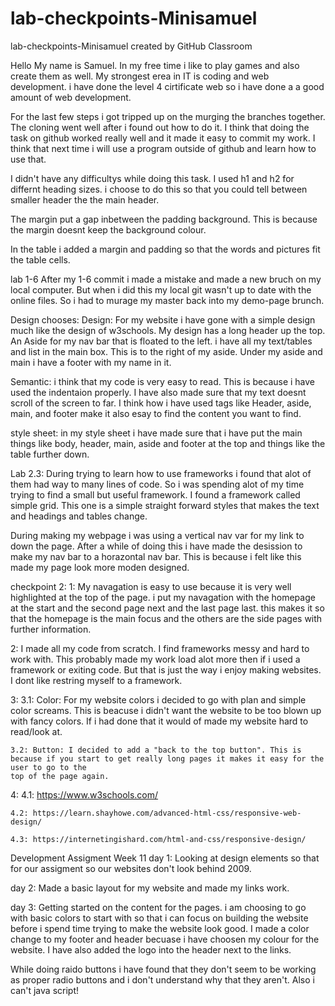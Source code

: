 # lab-checkpoints-Minisamuel
lab-checkpoints-Minisamuel created by GitHub Classroom

Hello My name is Samuel. In my free time i like to play games and also create them as well. My strongest erea in IT is coding and web development. i have done the level 4 cirtificate web so i have done a a good amount of web development. 

For the last few steps i got tripped up on the murging the branches together. The cloning went well after i found out how to do it. I think that doing the task on github worked really well and it made it easy to commit my work. I think that next time i will use a program outside of github and learn how to use that. 

I didn't have any difficultys while doing this task. I used h1 and h2 for differnt heading sizes. i choose to do this so that you could tell between smaller header the the main header.

The margin put a gap inbetween the padding background. This is because the margin doesnt keep the background colour.

In the table i added a margin and padding so that the words and pictures fit the table cells.

lab 1-6
After my 1-6 commit i made a mistake and made a new bruch on my local computer. But when i did this my local git wasn't up to
date with the online files. So i had to murage my master back into my demo-page brunch.

Design chooses:
Design:
For my website i have gone with a simple design much like the design of w3schools. My design has a long header up the top. An Aside
for my nav bar that is floated to the left. i have all my text/tables and list in the main box. This is to the right of my aside.
Under my aside and main i have a footer with my name in it.

Semantic:
i think that my code is very easy to read. This is because i have used the indentaion properly. I have also made sure that my text doesnt
scroll of the screen to far. I think how i have used tags like Header, aside, main, and footer make it also esay to find the content you
want to find.

style sheet:
in my style sheet i have made sure that i have put the main things like body, header, main, aside and footer at the top and things like
the table further down.

Lab 2.3:
During trying to learn how to use frameworks i found that alot of them had way to many lines of code. So i was spending alot of my time
trying to find a small but useful framework. I found a framework called simple grid. This one is a simple straight forward styles that
makes the text and headings and tables change.

During making my webpage i was using a vertical nav var for my link to down the page. After a while of doing this i have made the desission
to make my nav bar to a horazontal nav bar. This is because i felt like this made my page look more moden designed. 

checkpoint 2:
1: My navagation is easy to use because it is very well highlighted at the top of the page. i put my navagation with the homepage at the start
and the second page next and the last page last. this makes it so that the homepage is the main focus and the others are the side pages with further
information. 

2: I made all my code from scratch. I find frameworks messy and hard to work with. This probably made my work load alot more then if i used a framework
or exiting code. But that is just the way i enjoy making websites. I dont like restring myself to a framework.

3:
    3.1: Color: For my website colors i decided to go with plan and simple color screams. This is beacuse i didn't want the website to be too blown up with
    fancy colors. If i had done that it would of made my website hard to read/look at.

    3.2: Button: I decided to add a "back to the top button". This is because if you start to get really long pages it makes it easy for the user to go to the
    top of the page again.

4: 
    4.1: https://www.w3schools.com/

    4.2: https://learn.shayhowe.com/advanced-html-css/responsive-web-design/

    4.3: https://internetingishard.com/html-and-css/responsive-design/

Development Assigment Week 11
day 1: Looking at design elements so that for our assigment so our websites don't look behind 2009. 

day 2: Made a basic layout for my website and made my links work.

day 3: Getting started on the content for the pages. i am choosing to go with basic colors to start with so that i can focus on building the website before
       i spend time trying to make the website look good. 
       I made a color change to my footer and header becuase i have choosen my colour for the website. I have also added the logo into the header next to the links.

While doing raido buttons i have found that they don't seem to be working as proper radio buttons and i don't understand why that they aren't.
Also i can't java script!